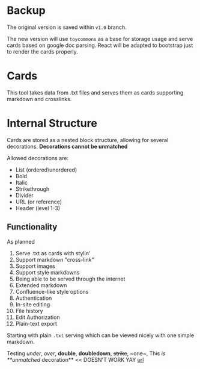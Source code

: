 
# Backup 
The original version is saved within `v1.0` branch.

The new version will use `toycommons` as a base for storage usage and serve cards based on google doc parsing.
React will be adapted to bootstrap just to render the cards properly.


# Cards
This tool takes data from .txt files and serves them as cards supporting markdown and crosslinks. 

# Internal Structure
Cards are stored as a nested block structure, allowing for several decorations. **Decorations cannot be unmatched**

Allowed decorations are:
* List (ordered\unordered)
* Bold
* Italic
* Strikethrough
* Divider
* URL (or reference)
* Header (level 1-3)

## Functionality
As planned
1. Serve .txt as cards with stylin'
2. Support markdown "cross-link"
3. Support images
4. Support style markdowns
5. Being able to be served through the internet
6. Extended markdown
7. Confluence-like style options
8. Authentication
9. In-site editing
10. File history
11. Edit Authorization
12. Plain-text export

Starting with plain `.txt` serving which can be viewed nicely with one simple markdown.

Testing _under_, *over*, **double**, __doubledown__, ~~strike~~, ~one~, 
This _is **unmatched_ decoration** << DOESN'T WORK YAY [url](text) 